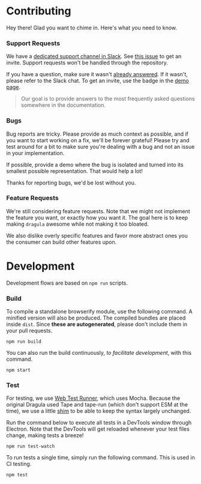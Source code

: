 # Contributing

Hey there! Glad you want to chime in. Here's what you need to know.

### Support Requests

We have a [dedicated support channel in Slack][4]. See [this issue][3] to get an invite. Support requests won't be handled through the repository.

If you have a question, make sure it wasn't [already answered][1]. If it wasn't, please refer to the Slack chat. To get an invite, use the badge in the [demo page][2].

> Our goal is to provide answers to the most frequently asked questions somewhere in the documentation.

### Bugs

Bug reports are tricky. Please provide as much context as possible, and if you want to start working on a fix, we'll be forever grateful! Please try and test around for a bit to make sure you're dealing with a bug and not an issue in your implementation.

If possible, provide a demo where the bug is isolated and turned into its smallest possible representation. That would help a lot!

Thanks for reporting bugs, we'd be lost without you.

### Feature Requests

We're still considering feature requests. Note that we might not implement the feature you want, or exactly how you want it. The goal here is to keep making `dragula` awesome while not making it too bloated.

We also dislike overly specific features and favor more abstract ones you the consumer can build other features upon.

# Development

Development flows are based on `npm run` scripts.

### Build

To compile a standalone browserify module, use the following command. A minified version will also be produced. The compiled bundles are placed inside `dist`. Since **these are autogenerated**, please don't include them in your pull requests.

```shell
npm run build
```

You can also run the build continuously, _to facilitate development_, with this command.

```shell
npm start
```

### Test

For testing, we use [Web Test Runner](https://modern-web.dev/guides/test-runner/), which uses Mocha. Because the original Dragula used Tape and tape-run (which don't support ESM at the time), we use a little [shim](../test/lib/base.js) to be able to keep the syntax largely unchanged.

Run the command below to execute all tests in a DevTools window through Electron. Note that the DevTools will get reloaded whenever your test files change, making tests a breeze!

```shell
npm run test-watch
```

To run tests a single time, simply run the following command. This is used in CI testing.

```shell
npm test
```

[1]: https://github.com/bevacqua/dragula/issues?q=label%3Asupport
[2]: http://bevacqua.github.io/dragula/
[3]: https://github.com/bevacqua/dragula/issues/248
[4]: https://dragula.slack.com
